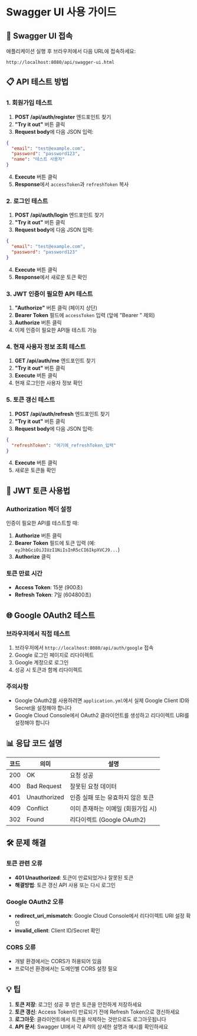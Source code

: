 # Swagger UI 사용 가이드

## 🚀 Swagger UI 접속

애플리케이션 실행 후 브라우저에서 다음 URL에 접속하세요:
```
http://localhost:8080/api/swagger-ui.html
```

## 📋 API 테스트 방법

### 1. 회원가입 테스트

1. **POST /api/auth/register** 엔드포인트 찾기
2. **"Try it out"** 버튼 클릭
3. **Request body**에 다음 JSON 입력:
```json
{
  "email": "test@example.com",
  "password": "password123",
  "name": "테스트 사용자"
}
```
4. **Execute** 버튼 클릭
5. **Response**에서 `accessToken`과 `refreshToken` 복사

### 2. 로그인 테스트

1. **POST /api/auth/login** 엔드포인트 찾기
2. **"Try it out"** 버튼 클릭
3. **Request body**에 다음 JSON 입력:
```json
{
  "email": "test@example.com",
  "password": "password123"
}
```
4. **Execute** 버튼 클릭
5. **Response**에서 새로운 토큰 확인

### 3. JWT 인증이 필요한 API 테스트

1. **"Authorize"** 버튼 클릭 (페이지 상단)
2. **Bearer Token** 필드에 `accessToken` 입력 (앞에 "Bearer " 제외)
3. **Authorize** 버튼 클릭
4. 이제 인증이 필요한 API들 테스트 가능

### 4. 현재 사용자 정보 조회 테스트

1. **GET /api/auth/me** 엔드포인트 찾기
2. **"Try it out"** 버튼 클릭
3. **Execute** 버튼 클릭
4. 현재 로그인한 사용자 정보 확인

### 5. 토큰 갱신 테스트

1. **POST /api/auth/refresh** 엔드포인트 찾기
2. **"Try it out"** 버튼 클릭
3. **Request body**에 다음 JSON 입력:
```json
{
  "refreshToken": "여기에_refreshToken_입력"
}
```
4. **Execute** 버튼 클릭
5. 새로운 토큰들 확인

## 🔐 JWT 토큰 사용법

### Authorization 헤더 설정
인증이 필요한 API를 테스트할 때:
1. **Authorize** 버튼 클릭
2. **Bearer Token** 필드에 토큰 입력 (예: `eyJhbGciOiJIUzI1NiIsInR5cCI6IkpXVCJ9...`)
3. **Authorize** 클릭

### 토큰 만료 시간
- **Access Token**: 15분 (900초)
- **Refresh Token**: 7일 (604800초)

## 🌐 Google OAuth2 테스트

### 브라우저에서 직접 테스트
1. 브라우저에서 `http://localhost:8080/api/auth/google` 접속
2. Google 로그인 페이지로 리다이렉트
3. Google 계정으로 로그인
4. 성공 시 토큰과 함께 리다이렉트

### 주의사항
- Google OAuth2를 사용하려면 `application.yml`에서 실제 Google Client ID와 Secret을 설정해야 합니다
- Google Cloud Console에서 OAuth2 클라이언트를 생성하고 리다이렉트 URI를 설정해야 합니다

## 📊 응답 코드 설명

| 코드 | 의미 | 설명 |
|------|------|------|
| 200 | OK | 요청 성공 |
| 400 | Bad Request | 잘못된 요청 데이터 |
| 401 | Unauthorized | 인증 실패 또는 유효하지 않은 토큰 |
| 409 | Conflict | 이미 존재하는 이메일 (회원가입 시) |
| 302 | Found | 리다이렉트 (Google OAuth2) |

## 🛠 문제 해결

### 토큰 관련 오류
- **401 Unauthorized**: 토큰이 만료되었거나 잘못된 토큰
- **해결방법**: 토큰 갱신 API 사용 또는 다시 로그인

### Google OAuth2 오류
- **redirect_uri_mismatch**: Google Cloud Console에서 리다이렉트 URI 설정 확인
- **invalid_client**: Client ID/Secret 확인

### CORS 오류
- 개발 환경에서는 CORS가 허용되어 있음
- 프로덕션 환경에서는 도메인별 CORS 설정 필요

## 💡 팁

1. **토큰 저장**: 로그인 성공 후 받은 토큰을 안전하게 저장하세요
2. **토큰 갱신**: Access Token이 만료되기 전에 Refresh Token으로 갱신하세요
3. **로그아웃**: 클라이언트에서 토큰을 삭제하는 것만으로도 로그아웃됩니다
4. **API 문서**: Swagger UI에서 각 API의 상세한 설명과 예시를 확인하세요
